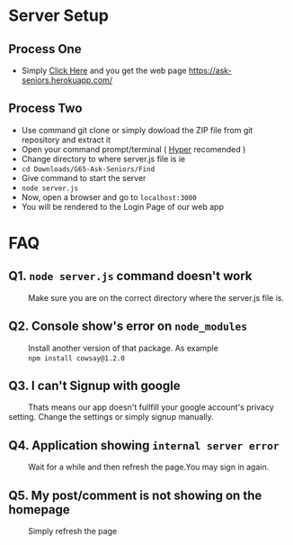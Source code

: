 # Server Setup
## Process One
 - Simply [Click Here](https://ask-seniors.herokuapp.com/) and you get the web page https://ask-seniors.herokuapp.com/ 
## Process Two
 - Use command git clone or simply dowload the ZIP file from git repository and extract it
 - Open your command prompt/terminal ( [Hyper](https://hyper.is/) recomended )
 - Change directory to where server.js file is ie 
 - ``` cd Downloads/G65-Ask-Seniors/Find ``` 
 - Give command to start the server
 - ``` node server.js ```
 - Now, open a browser and go to ``` localhost:3000 ```
 - You will be rendered to the Login Page of our web app
# FAQ
## Q1. ```node server.js``` command doesn't work
 &emsp;&emsp;&ensp;Make sure you are on the correct directory where the server.js file is.
 
## Q2. Console show's error on ```node_modules```
 &emsp;&emsp;&ensp;Install another version of that package. As example <br />
 &emsp;&emsp;&ensp;``` npm install cowsay@1.2.0 ```
 
## Q3. I can't Signup with google
 &emsp;&emsp;&ensp;Thats means our app doesn't fullfill your google account's privacy setting. Change the settings or simply signup manually.

## Q4. Application showing ```internal server error```
 &emsp;&emsp;&ensp;Wait for a while and then refresh the page.You may sign in again.
 
## Q5. My post/comment is not showing on the homepage
&emsp;&emsp;&ensp;Simply refresh the page
